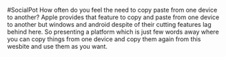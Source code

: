 #SocialPot
How often do you feel the need to copy paste from one device to another? Apple provides that feature to copy and paste from one device to another but windows and android despite of their cutting features lag behind here. So presenting a platform which is just few words away where you can copy things from one device and copy them again from this wesbite and use them as you want.

